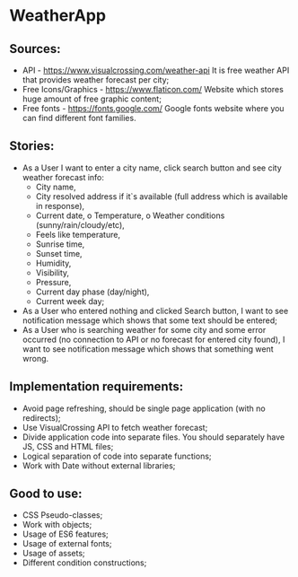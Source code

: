 # WeatherApp

## Sources:
-	API - https://www.visualcrossing.com/weather-api It is free weather API that provides weather forecast per city; 
- 	Free Icons/Graphics - https://www.flaticon.com/ Website which stores huge amount of free graphic content; 
- 	Free fonts - https://fonts.google.com/ Google fonts website where you can find different font families.

## Stories:
- As a User I want to enter a city name, click search button and see city weather forecast info: 
    -   City name, 
    -	City resolved address if it`s available (full address which is available in response), 
    - 	Current date, o	Temperature, o	Weather conditions (sunny/rain/cloudy/etc), 
    - 	Feels like temperature, 
    - 	Sunrise time, 
    - 	Sunset time, 
    - 	Humidity, 
    - 	Visibility,
    - 	Pressure, 
    - 	Current day phase (day/night), 
    - 	Current week day;
-	As a User who entered nothing and clicked Search button, I want to see notification message which shows that some text should be entered; 
-	As a User who is searching weather for some city and some error occurred (no connection to API or no forecast for entered city found), I want to see notification message which shows that something went wrong.

## Implementation requirements:
-	Avoid page refreshing, should be single page application (with no redirects); 
-	Use VisualCrossing API to fetch weather forecast; 
-   Divide application code into separate files. You should separately have JS, CSS and HTML files; 
- 	Logical separation of code into separate functions; 
- 	Work with Date without external libraries;

## Good to use:
-	CSS Pseudo-classes; 
-	Work with objects;
-   Usage of ES6 features; 
- 	Usage of external fonts; 
- 	Usage of assets; 
- 	Different condition constructions;